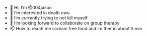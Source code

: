 - 👋 Hi, I’m @004jason
- 👀 I’m interested in death uwu
- 🌱 I’m currently trying to not kill myself
- 💞️ I’m looking forward to collaborate on group therapy
- 📫 How to reach me scream free food and im ther in about 3 min

<!---
004jason/004jason is a ✨ special ✨ repository because its `README.md` (this file) appears on your GitHub profile.
You can click the Preview link to take a look at your changes.
--->
